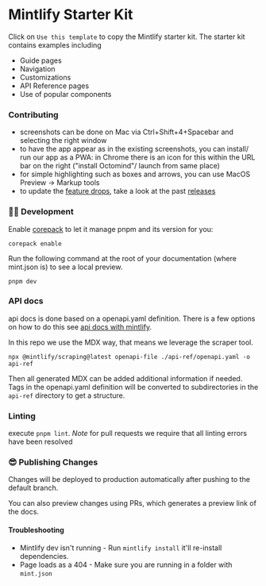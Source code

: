 # Mintlify Starter Kit

Click on `Use this template` to copy the Mintlify starter kit. The starter kit contains examples including

- Guide pages
- Navigation
- Customizations
- API Reference pages
- Use of popular components

### Contributing

- screenshots can be done on Mac via Ctrl+Shift+4+Spacebar and selecting the right window
- to have the app appear as in the existing screenshots, you can install/ run our app as a PWA: in Chrome there is an icon for this within the URL bar on the right ("install Octomind"/ launch from same place)
- for simple highlighting such as boxes and arrows, you can use MacOS Preview -> Markup tools
- to update the [feature drops](https://octomind.dev/docs/changelog), take a look at the past [releases](https://github.com/OctoMind-dev/automagically/releases)

### 👩‍💻 Development

Enable [corepack](https://nodejs.org/api/corepack.html) to let it manage pnpm and its version for you:

```shell
corepack enable
```

Run the following command at the root of your documentation (where mint.json is) to see a local preview.

```
pnpm dev
```

### API docs

api docs is done based on a openapi.yaml definition. There is a few options on how to do this see
[api docs with mintlify](https://mintlify.com/docs/api-playground/openapi/setup).

In this repo we use the MDX way, that means we leverage the scraper tool. 
```
npx @mintlify/scraping@latest openapi-file ./api-ref/openapi.yaml -o api-ref
````
Then all generated MDX can be added additional information if needed. Tags in the openapi.yaml definition
will be converted to subdirectories in the `api-ref` directory to get a structure.

### Linting

execute `pnpm lint`. _Note_ for pull requests we require that all linting errors have been resolved

### 😎 Publishing Changes

Changes will be deployed to production automatically after pushing to the default branch.

You can also preview changes using PRs, which generates a preview link of the docs.

#### Troubleshooting

- Mintlify dev isn't running - Run `mintlify install` it'll re-install dependencies.
- Page loads as a 404 - Make sure you are running in a folder with `mint.json`
